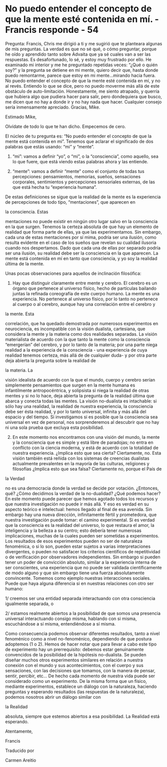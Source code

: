 # No puedo entender el concepto de que la mente esté contenida en mí. - Francis responde - 54

Pregunta: Francis, Chris me dirigió a ti y me sugirió que te planteara algunas de mis preguntas. La verdad es que no sé qué, o cómo preguntar, porque he oído y aprendido tanto sobre Advaita que ya sé cuales van a ser las respuestas. Es desafortunado, lo sé, y estoy muy frustrado por ello. He examinado mi interior y me he preguntado repetidas veces: “¿Qué o quién soy?” y la pregunta se detiene en mi mente, quiero decir que, hasta donde puedo remontarme, parece que estoy en mi mente…mirando hacia fuera. No puedo entender el concepto de que la mente esté contenida en mí, y no al revés. Entiendo lo que se dice, pero no puedo moverme más allá de este obstáculo de auto-limitación. Honestamente, me siento atrapado, y querría que hubiera algo que pudiera hacer para salir, pero dondequiera que busco, me dicen que no hay a donde ir y no hay nada que hacer. Cualquier consejo sería inmensamente apreciado. Gracias, Mike.

Estimado Mike,

Olvídate de todo lo que te han dicho. Empecemos de cero.

El núcleo de tu pregunta es: “No puedo entender el concepto de que la mente está contenida en mi”. Tenemos que aclarar el significado de dos palabras que estás usando: “mi” y “mente”.

1. “mi”: vamos a definir “yo”, o “mi”, o la “consciencia”, como aquello, sea lo que fuere, que está viendo estas palabras ahora y las entiende.

2. “mente”: vamos a definir “mente” como el conjunto de todas tus percepciones: pensamientos, memorias, sueños, sensaciones corporales, sentimientos y percepciones sensoriales externas, de las que está hecha tu “experiencia humana”.

De estas definiciones se sigue que la realidad de la mente es la experiencia de percepciones de todo tipo, “mentaciones”, que aparecen en

la consciencia. Estas

mentaciones no puede existir en ningún otro lugar salvo en la consciencia en la que surgen. Tenemos la certeza absoluta de que hay un elemento de realidad que forma parte de ellas, ya que las experimentamos. Sin embargo, cada una de estas mentaciones por sí mima, podría ser una ilusión, como resulta evidente en el caso de los sueños que revelan su cualidad ilusoria cuando nos despertamos. Dado que cada una de ellas por separado podría ser una ilusión, su realidad debe ser la consciencia en la que aparecen. La mente está contenida en mí en tanto que consciencia, y yo soy la realidad última de la mente.

Unas pocas observaciones para aquellos de inclinación filosófica:

1. Hay que distinguir claramente entre mente y cerebro. El cerebro es un órgano que pertenece al universo físico, hecho de partículas bailando juntas la refinada coreografía de este cuerpo humano. La mente es una experiencia. No pertenece al universo físico, por lo tanto no pertenece al cuerpo o al cerebro, aunque hay una correlación entre el cerebro y

la mente. Esta

correlación, que ha quedado demostrada por numerosos experimentos en neurociencia, es incompatible con la visión dualista, cartesiana, que considera la mente y la materia como dos realidades separadas. La visión materialista de acuerdo con la que tanto la mente como la consciencia “emergerían” del cerebro, y por lo tanto de la materia; por una parte niega realidad a la experiencia de la consciencia - una experiencia de cuya realidad tenemos certeza, más allá de de cualquier duda- y por otra parte deja abierta la pregunta sobre la realidad de

la materia. La

visión idealista de acuerdo con la que el mundo, cuerpo y cerebro serían simplemente pensamientos que surgen en la mente humana es infantilmente antropocéntrica, y solipsista si niega la realidad de otras mentes y si no lo hace, deja abierta la pregunta de la realidad última que abarca y conecta todas las mentes. La visión no-dualista es intachable: si sólo hay una realidad, la realidad de nuestra experiencia, la consciencia debe ser ésta realidad, y por lo tanto universal, infinita y más allá del espacio y del tiempo. Si investigamos si es posible que la consciencia sea universal en vez de personal, nos sorprenderemos al descubrir que no hay ni una sola prueba que excluya esta posibilidad.

2. En este momento nos encontramos con una visión del mundo, la mente y la consciencia que es simple y está libre de paradojas; no entra en conflicto con la ciencia moderna, y está de acuerdo con la totalidad de nuestra experiencia. ¿Implica esto que sea cierta? Ciertamente, no. Esta visión también está reñida con los sistemas de creencias dualistas actualmente prevalentes en la mayoría de las culturas, religiones y filosofías ¿Implica esto que sea falsa? Ciertamente no, porque el País de

la Verdad

no es una democracia donde la verdad se decide por votación. ¿Entonces, qué? ¿Cómo decidimos la verdad de la no-dualidad? ¿Qué podemos hacer? En este momento puede parecer que hemos agotado todos los recursos y que nuestra investigación no puede ir más allá. Y eso es verdad en su aspecto teórico e intelectual: hemos llegado al final de esa avenida. Sin embargo hay una nueva dirección, infinitamente fértil y prometedora, que nuestra investigación puede tomar: el camino experimental. Si es verdad que la consciencia es la realidad del universo, lo que restaura el amor, la inteligencia y la belleza a su centro; esto debería tener numerosas implicaciones, muchas de la cuales pueden ser sometidas a experimentos. Los resultados de esos experimentos pueden no ser de naturaleza fenoménica, o si lo son, pueden estar sujetos a varias interpretaciones divergentes, o pueden no satisfacer los criterios científicos de repetitividad o de verificación por observadores independientes. Sin embargo si pueden tener un poder de convicción absoluto, similar a la experiencia interna de ser conscientes, una experiencia que no puede ser validada científicamente de modo alguno y que sin embargo tiene una fuerza absolutamente convincente. Tomemos como ejemplo nuestras interacciones sociales. Puede que haya alguna diferencia si en nuestras relaciones con otro ser humano:

1/ creemos ser una entidad separada interactuando con otra consciencia igualmente separada, o

2/ estamos realmente abiertos a la posibilidad de que somos una presencia universal interactuando consigo misma, hablando con si misma, escuchándose a sí misma, entendiéndose a sí misma.

Como consecuencia podemos observar diferentes resultados, tanto a nivel fenoménico como a nivel no-fenoménico, dependiendo de que postura adoptemos (1 o 2). Hemos de hacer notar que para llevar a cabo este tipo de experimento hay un prerrequisito: debemos estar genuinamente convencidos de la posibilidad de la hipótesis no-dualista. Se pueden diseñar muchos otros experimentos similares en relación a nuestra conexión con el mundo y sus acontecimientos, con el cuerpo y sus sensaciones, con las decisiones que tomamos, con la manera de pensar, sentir, percibir, etc… De hecho cada momento de nuestra vida puede ser considerado como un experimento. De la misma forma que un físico, mediante experimentos, establece un diálogo con la naturaleza, haciendo preguntas y esperando resultados (las respuestas de la naturaleza), podemos nosotros abrir un diálogo similar con

la Realidad

absoluta, siempre que estemos abiertos a esa posibilidad. La Realidad está esperando.

Atentamente,

Francis

Traducido por

Carmen Areitio

